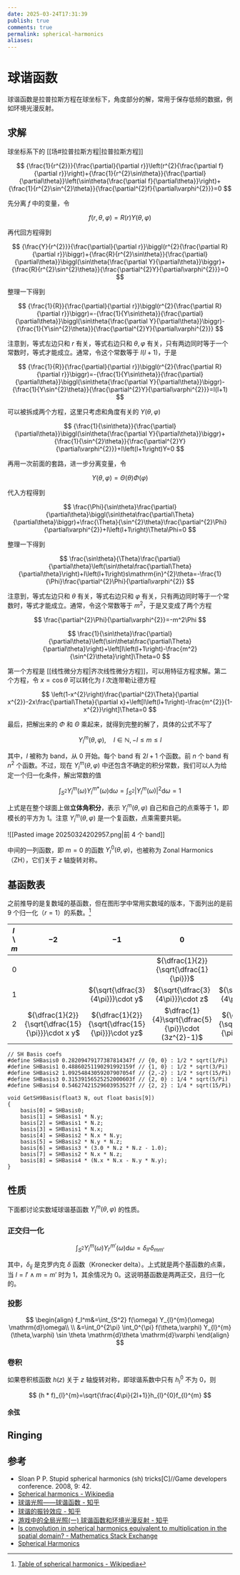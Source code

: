 ```yaml
---
date: 2025-03-24T17:31:39
publish: true
comments: true
permalink: spherical-harmonics
aliases:
---
```


# 球谐函数

球谐函数是拉普拉斯方程在球坐标下，角度部分的解，常用于保存低频的数据，例如环境光漫反射。

## 求解

球坐标系下的 [[场#拉普拉斯方程|拉普拉斯方程]]

$$
{\frac{1}{r^{2}}}{\frac{\partial}{\partial r}}\left(r^{2}{\frac{\partial f}{\partial r}}\right)+{\frac{1}{r^{2}\sin\theta}}{\frac{\partial}{\partial\theta}}\left(\sin\theta{\frac{\partial f}{\partial\theta}}\right)+{\frac{1}{r^{2}\sin^{2}\theta}}{\frac{\partial^{2}f}{\partial\varphi^{2}}}=0
$$

先分离 $f$ 中的变量，令

$$
f\left(r,\theta,\varphi\right)=R\left(r\right)Y\left(\theta,\varphi\right)
$$

再代回方程得到

$$
{\frac{Y}{r^{2}}}{\frac{\partial}{\partial r}}\biggl(r^{2}{\frac{\partial R}{\partial r}}\biggr)+{\frac{R}{r^{2}\sin\theta}}{\frac{\partial}{\partial\theta}}\biggl(\sin\theta{\frac{\partial Y}{\partial\theta}}\biggr)+{\frac{R}{r^{2}\sin^{2}\theta}}{\frac{\partial^{2}Y}{\partial\varphi^{2}}}=0
$$

整理一下得到

$$
{\frac{1}{R}}{\frac{\partial}{\partial r}}\biggl(r^{2}{\frac{\partial R}{\partial r}}\biggr)=-{\frac{1}{Y\sin\theta}}{\frac{\partial}{\partial\theta}}\biggl(\sin\theta{\frac{\partial Y}{\partial\theta}}\biggr)-{\frac{1}{Y\sin^{2}\theta}}{\frac{\partial^{2}Y}{\partial\varphi^{2}}}
$$

注意到，等式左边只和 $r$ 有关，等式右边只和 $\theta,\varphi$ 有关，只有两边同时等于一个常数时，等式才能成立。通常，令这个常数等于 $l(l+1)$，于是

$$
{\frac{1}{R}}{\frac{\partial}{\partial r}}\biggl(r^{2}{\frac{\partial R}{\partial r}}\biggr)=-{\frac{1}{Y\sin\theta}}{\frac{\partial}{\partial\theta}}\biggl(\sin\theta{\frac{\partial Y}{\partial\theta}}\biggr)-{\frac{1}{Y\sin^{2}\theta}}{\frac{\partial^{2}Y}{\partial\varphi^{2}}}=l(l+1)
$$

可以被拆成两个方程，这里只考虑和角度有关的 $Y\left(\theta,\varphi\right)$

$$
{\frac{1}{\sin\theta}}{\frac{\partial}{\partial\theta}}\biggl(\sin\theta{\frac{\partial Y}{\partial\theta}}\biggr)+{\frac{1}{\sin^{2}\theta}}{\frac{\partial^{2}Y}{\partial\varphi^{2}}}+l\left(l+1\right)Y=0
$$

再用一次前面的套路，进一步分离变量，令

$$
Y\left(\theta,\varphi\right)=\Theta\left(\theta\right)\Phi\left(\varphi\right)
$$

代入方程得到

$$
\frac{\Phi}{\sin\theta}\frac{\partial}{\partial\theta}\biggl(\sin\theta\frac{\partial\Theta}{\partial\theta}\biggr)+\frac{\Theta}{\sin^{2}\theta}\frac{\partial^{2}\Phi}{\partial\varphi^{2}}+l\left(l+1\right)\Theta\Phi=0
$$

整理一下得到

$$
\frac{\sin\theta}{\Theta}\frac{\partial}{\partial\theta}\left(\sin\theta\frac{\partial\Theta}{\partial\theta}\right)+l\left(l+1\right)s\mathrm{in}^{2}\theta=-\frac{1}{\Phi}\frac{\partial^{2}\Phi}{\partial\varphi^{2}}
$$

注意到，等式左边只和 $\theta$ 有关，等式右边只和 $\varphi$ 有关，只有两边同时等于一个常数时，等式才能成立。通常，令这个常数等于 $m^2$，于是又变成了两个方程

$$
\frac{\partial^{2}\Phi}{\partial\varphi^{2}}=-m^2\Phi
$$

$$
\frac{1}{\sin\theta}\frac{\partial}{\partial\theta}\left(\sin\theta\frac{\partial\Theta}{\partial\theta}\right)+\left[l\left(l+1\right)-\frac{m^2}{\sin^{2}\theta}\right]\Theta=0
$$

第一个方程是 [[线性微分方程|齐次线性微分方程]]，可以用特征方程求解。第二个方程，令 $x=\cos\theta$ 可以转化为 $l$ 次连带勒让德方程

$$
\left(1-x^{2}\right)\frac{\partial^{2}\Theta}{\partial x^{2}}-2x\frac{\partial\Theta}{\partial x}+\left[l\left(l+1\right)-\frac{m^{2}}{1-x^{2}}\right]\Theta=0
$$

最后，把解出来的 $\Phi$ 和 $\Theta$ 乘起来，就得到完整的解了，具体的公式不写了

$$
Y_{l}^{m}(\theta,\varphi), \quad l \in \mathbb{N}, -l \le m \le l
$$

其中，$l$ 被称为 band，从 $0$ 开始。每个 band 有 $2l+1$ 个函数。前 $n$ 个 band 有 $n^2$ 个函数。不过，现在 $Y_{l}^{m}(\theta,\varphi)$ 中还包含不确定的积分常数，我们可以人为给定一个归一化条件，解出常数的值

$$
\int_{S^2} Y_{l}^{m}(\omega) Y_{l}^{m*}(\omega) \mathrm{d}\omega=\int_{S^2} \left| Y_{l}^{m}(\omega) \right|^2 \mathrm{d}\omega=1
$$

上式是在整个球面上做**立体角积分**，表示 $Y_{l}^{m}(\theta,\varphi)$ 自己和自己的点乘等于 $1$，即模长的平方为 $1$。注意 $Y_{l}^{m}(\theta,\varphi)$ 是一个复函数，点乘需要共轭。

![[Pasted image 20250324202957.png|前 4 个 band]]

中间的一列函数，即 $m=0$ 的函数 $Y_{l}^{0}(\theta,\varphi)$，也被称为 Zonal Harmonics（ZH），它们关于 $z$ 轴旋转对称。

## 基函数表

之前推导的是复数域的基函数，但在图形学中常用实数域的版本，下面列出的是前 9 个归一化（$r=1$）的系数。[^1]

| $l \backslash m$ |                       $-2$                        |                       $-1$                       |                         $0$                         |                       $1$                        |                           $2$                           |
| :--------------: | :-----------------------------------------------: | :----------------------------------------------: | :-------------------------------------------------: | :----------------------------------------------: | :-----------------------------------------------------: |
|       $0$        |                                                   |                                                  |       ${\dfrac{1}{2}}{\sqrt{\dfrac{1}{\pi}}}$       |                                                  |                                                         |
|       $1$        |                                                   |        ${\sqrt{\dfrac{3}{4\pi}}}\cdot y$         |          ${\sqrt{\dfrac{3}{4\pi}}}\cdot z$          |        ${\sqrt{\dfrac{3}{4\pi}}\cdot x}$         |                                                         |
|       $2$        | ${\dfrac{1}{2}}{\sqrt{\dfrac{15}{\pi}}}\cdot x y$ | ${\dfrac{1}{2}}{\sqrt{\dfrac{15}{\pi}}}\cdot yz$ | $\dfrac{1}{4}\sqrt{\dfrac{5}{\pi}}\cdot (3z^{2}-1)$ | ${\dfrac{1}{2}}{\sqrt{\dfrac{15}{\pi}}}\cdot xz$ | $\dfrac{1}{4}\sqrt{\dfrac{15}{\pi}}\cdot (x^{2}-y^{2})$ |

``` hlsl
// SH Basis coefs
#define SHBasis0 0.28209479177387814347f // {0, 0} : 1/2 * sqrt(1/Pi)
#define SHBasis1 0.48860251190291992159f // {1, 0} : 1/2 * sqrt(3/Pi)
#define SHBasis2 1.09254843059207907054f // {2,-2} : 1/2 * sqrt(15/Pi)
#define SHBasis3 0.31539156525252000603f // {2, 0} : 1/4 * sqrt(5/Pi)
#define SHBasis4 0.54627421529603953527f // {2, 2} : 1/4 * sqrt(15/Pi)

void GetSH9Basis(float3 N, out float basis[9])
{
    basis[0] = SHBasis0;
    basis[1] = SHBasis1 * N.y;
    basis[2] = SHBasis1 * N.z;
    basis[3] = SHBasis1 * N.x;
    basis[4] = SHBasis2 * N.x * N.y;
    basis[5] = SHBasis2 * N.y * N.z;
    basis[6] = SHBasis3 * (3.0 * N.z * N.z - 1.0);
    basis[7] = SHBasis2 * N.x * N.z;
    basis[8] = SHBasis4 * (N.x * N.x - N.y * N.y);
}
```

## 性质

下面都讨论实数域球谐基函数 $Y_{l}^{m}(\theta,\varphi)$ 的性质。

### 正交归一化

$$
\int_{S^2} Y_{l}^{m}(\omega) Y_{l'}^{m'}(\omega) \mathrm{d}\omega=\delta_{ll'}\delta_{mm'}
$$

其中，$\delta_{ij}$ 是克罗内克 $\delta$ 函数（Kronecker delta）。上式就是两个基函数的点乘，当 $l=l' \wedge m=m'$ 时为 $1$，其余情况为 $0$。这说明基函数是两两正交，且归一化的。

### 投影

$$
\begin{align}
f_l^m&=\int_{S^2} f(\omega) Y_{l}^{m}(\omega) \mathrm{d}\omega\\
\\
&=\int_0^{2\pi} \int_0^{\pi} f(\theta,\varphi) Y_{l}^{m}(\theta,\varphi) \sin \theta \mathrm{d}\theta \mathrm{d}\varphi
\end{align}
$$

### 卷积

如果卷积核函数 $h(z)$ 关于 $z$ 轴旋转对称，即球谐系数中只有 $h_l^0$ 不为 $0$，则

$$
(h * f)_{l}^{m}=\sqrt{\frac{4\pi}{2l+1}}h_{l}^{0}f_{l}^{m}
$$

#### 余弦

## Ringing

## 参考

- Sloan P P. Stupid spherical harmonics (sh) tricks[C]//Game developers conference. 2008, 9: 42.
- [Spherical harmonics - Wikipedia](https://en.wikipedia.org/wiki/Spherical_harmonics)
- [球谐光照——球谐函数 - 知乎](https://zhuanlan.zhihu.com/p/153352797)
- [球谐的振铃效应 - 知乎](https://zhuanlan.zhihu.com/p/403833254)
- [游戏中的全局光照(一) 球谐函数和环境光漫反射 - 知乎](https://zhuanlan.zhihu.com/p/144910975)
- [Is convolution in spherical harmonics equivalent to multiplication in the spatial domain? - Mathematics Stack Exchange](https://math.stackexchange.com/questions/141086/is-convolution-in-spherical-harmonics-equivalent-to-multiplication-in-the-spatia)
- [Spherical Harmonics](https://orlandoaguilar.github.io/sh/spherical/harmonics/irradiance/map/2017/02/12/SphericalHarmonics.html)

[^1]: [Table of spherical harmonics - Wikipedia](https://en.wikipedia.org/wiki/Table_of_spherical_harmonics#Real_spherical_harmonics)
